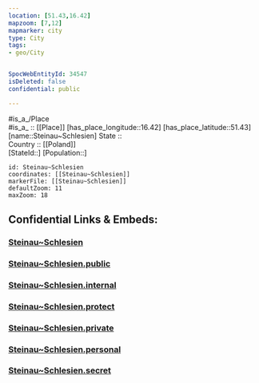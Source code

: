 ```yaml
---
location: [51.43,16.42] 
mapzoom: [7,12] 
mapmarker: city 
type: City
tags:
- geo/City


SpocWebEntityId: 34547
isDeleted: false
confidential: public

---
```

#is_a_/Place  
#is_a_ :: [[Place]] 
[has_place_longitude::16.42] 
[has_place_latitude::51.43] 
[name::Steinau~Schlesien] 
State ::  
Country :: [[Poland]]  
[StateId::] 
[Population::] 



```leaflet
id: Steinau~Schlesien
coordinates: [[Steinau~Schlesien]] 
markerFile: [[Steinau~Schlesien]] 
defaultZoom: 11 
maxZoom: 18
```


## Confidential Links & Embeds: 

### [Steinau~Schlesien](/_Standards/Earth/Continent/Europe/Europe~East/Poland/Provinces~Poland/Lower_Silesian/City/Steinau~Schlesien.md) 

### [Steinau~Schlesien.public](/_public/Earth/Continent/Europe/Europe~East/Poland/Provinces~Poland/Lower_Silesian/City/Steinau~Schlesien.public.md) 

### [Steinau~Schlesien.internal](/_internal/Earth/Continent/Europe/Europe~East/Poland/Provinces~Poland/Lower_Silesian/City/Steinau~Schlesien.internal.md) 

### [Steinau~Schlesien.protect](/_protect/Earth/Continent/Europe/Europe~East/Poland/Provinces~Poland/Lower_Silesian/City/Steinau~Schlesien.protect.md) 

### [Steinau~Schlesien.private](/_private/Earth/Continent/Europe/Europe~East/Poland/Provinces~Poland/Lower_Silesian/City/Steinau~Schlesien.private.md) 

### [Steinau~Schlesien.personal](/_personal/Earth/Continent/Europe/Europe~East/Poland/Provinces~Poland/Lower_Silesian/City/Steinau~Schlesien.personal.md) 

### [Steinau~Schlesien.secret](/_secret/Earth/Continent/Europe/Europe~East/Poland/Provinces~Poland/Lower_Silesian/City/Steinau~Schlesien.secret.md)


